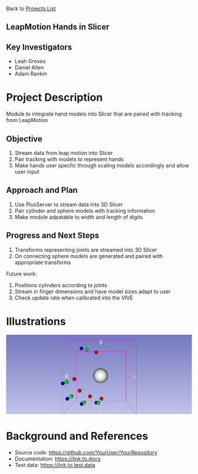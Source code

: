 Back to [Projects List](../../README.md#ProjectsList)

## LeapMotion Hands in Slicer

## Key Investigators
- Leah Groves
- Daniel Allen 
- Adam Rankin

# Project Description
Module to integrate hand models into Slicer that are paired with tracking from LeapMotion 

## Objective
1. Stream data from leap motion into Slicer 
1. Pair tracking with models to represent hands
1. Make hands user specfic through scaling models accordingly and allow user input

## Approach and Plan

1. Use PlusServer to stream data into 3D Slicer 
1. Pair cylinder and sphere models with tracking information 
1. Make module adpatable to width and length of digits 

## Progress and Next Steps
1. Transforms representing joints are streamed into 3D Slicer 
1. On connecting sphere models are generated and paired with appropriate transforms 

Future work: 
1. Positions cylinders according to joints 
1. Stream in finger dimensions and have model sizes adapt to user 
1. Check update rate when calibrated into the VIVE 
<!--Describe progress and next steps in a few bullet points as you are making progress.-->

# Illustrations

<!--Add pictures and links to videos that demonstrate what has been accomplished.-->

![Current status of hands](hand.png)


# Background and References

<!--Use this space for information that may help people better understand your project, like links to papers, source code, or data.-->

- Source code: https://github.com/YourUser/YourRepository
- Documentation: https://link.to.docs
- Test data: https://link.to.test.data
